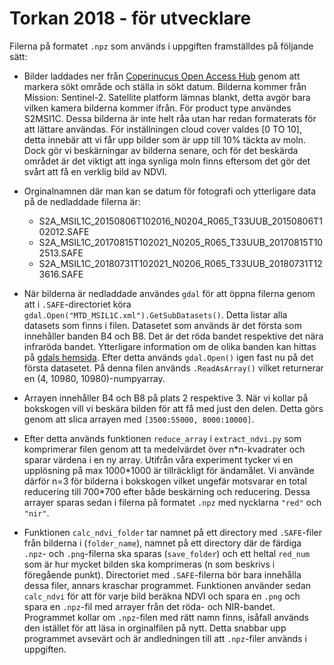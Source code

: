# Torkan 2018 - för utvecklare
Filerna på formatet `.npz` som används i uppgiften framställdes på följande sätt:

- Bilder laddades ner från [Coperinucus Open Access Hub](https://scihub.copernicus.eu/dhus/#/home) genom att markera sökt område och ställa in sökt datum. Bilderna kommer från Mission: Sentinel-2. Satellite platform lämnas blankt, detta avgör bara vilken kamera bilderna kommer ifrån. För product type användes S2MSI1C. Dessa bilderna är inte helt råa utan har redan formaterats för att lättare användas. För inställningen cloud cover valdes [0 TO 10], detta innebär att vi får upp bilder som är upp till 10% täckta av moln. Dock gör vi beskärningar av bilderna senare, och för det beskärda området är det viktigt att inga synliga moln finns eftersom det gör det svårt att få en verklig bild av NDVI. 
- Orginalnamnen där man kan se datum för fotografi och ytterligare data på de nedladdade filerna är:
    + S2A_MSIL1C_20150806T102016_N0204_R065_T33UUB_20150806T102012.SAFE
    + S2A_MSIL1C_20170815T102021_N0205_R065_T33UUB_20170815T102513.SAFE
    + S2A_MSIL1C_20180731T102021_N0206_R065_T33UUB_20180731T123616.SAFE
  
- När bilderna är nedladdade användes `gdal` för att öppna filerna genom att i `.SAFE`-directoriet köra `gdal.Open("MTD_MSIL1C.xml").GetSubDatasets()`. Detta listar alla datasets som finns i filen. Datasetet som används är det första som innehåller banden B4 och B8. Det är det röda bandet respektive det nära infraröda bandet. Ytterligare information om de olika banden kan hittas på [gdals hemsida](https://gdal.org/drivers/raster/sentinel2.html). Efter detta används `gdal.Open()` igen fast nu på det första datasetet. På denna filen används `.ReadAsArray()` vilket returnerar en (4, 10980, 10980)-numpyarray.
- Arrayen innehåller B4 och B8 på plats 2 respektive 3. När vi kollar på bokskogen vill vi beskära bilden för att få med just den delen. Detta görs genom att slica arrayen med `[3500:55000, 8000:10000]`.
- Efter detta används funktionen `reduce_array` i `extract_ndvi.py` som komprimerar filen genom att ta medelvärdet över n\*n-kvadrater och sparar värdena i en ny array. Utifrån våra experiment tycker vi en upplösning på max 1000\*1000 är tillräckligt för ändamålet. Vi använde därför n=3 för bilderna i bokskogen vilket ungefär motsvarar en total reducering till 700\*700 efter både beskärning och reducering. Dessa arrayer sparas sedan i filerna på formatet `.npz` med nycklarna `"red"` och `"nir"`.
- Funktionen `calc_ndvi_folder` tar namnet på ett directory med `.SAFE`-filer från bilderna i (`folder_name`), namnet på ett directory där de färdiga `.npz`- och `.png`-filerna ska sparas (`save_folder`) och ett heltal `red_num` som är hur mycket bilden ska komprimeras (n som beskrivs i föregående punkt). Directoriet med `.SAFE`-filerna bör bara innehålla dessa filer, annars kraschar programmet. Funktionen använder sedan `calc_ndvi` för att för varje bild beräkna NDVI och spara en `.png` och spara en `.npz`-fil med arrayer från det röda- och NIR-bandet. Programmet kollar om `.npz`-filen med rätt namn finns, isåfall används den istället för att läsa in orginalfilen på nytt. Detta snabbar upp programmet avsevärt och är andledningen till att `.npz`-filer används i uppgiften.  
